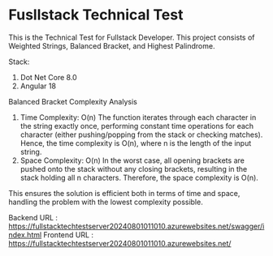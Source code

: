 # Fusllstack Technical Test

This is the Technical Test for Fullstack Developer.
This project consists of Weighted Strings, Balanced Bracket, and Highest Palindrome.

Stack:
1. Dot Net Core 8.0
2. Angular 18

Balanced Bracket Complexity Analysis
1. Time Complexity: O(n)
   The function iterates through each character in the string exactly once, performing constant time operations for each character (either pushing/popping from the stack or checking matches). Hence, the time complexity is O(n), where n is the length of the input string.
2. Space Complexity: O(n)
   In the worst case, all opening brackets are pushed onto the stack without any closing brackets, resulting in the stack holding all n characters. Therefore, the space complexity is O(n).

This ensures the solution is efficient both in terms of time and space, handling the problem with the lowest complexity possible.

Backend URL : https://fullstacktechtestserver20240801011010.azurewebsites.net/swagger/index.html
Frontend URL : https://fullstacktechtestserver20240801011010.azurewebsites.net/
